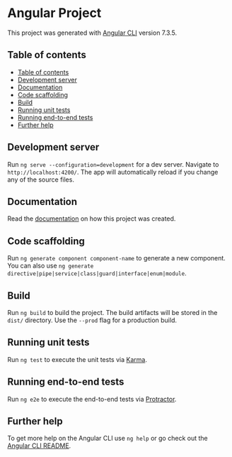 # Angular Project

This project was generated with [Angular CLI](https://github.com/angular/angular-cli) version 7.3.5.

## Table of contents

- [Table of contents](#table-of-contents)
- [Development server](#development-server)
- [Documentation](#documentation)
- [Code scaffolding](#code-scaffolding)
- [Build](#build)
- [Running unit tests](#running-unit-tests)
- [Running end-to-end tests](#running-end-to-end-tests)
- [Further help](#further-help)

## Development server

Run `ng serve --configuration=development` for a dev server. Navigate to `http://localhost:4200/`. The app will automatically reload if you change any of the source files.

## Documentation

Read the [documentation](docs/index.md) on how this project was created.

## Code scaffolding

Run `ng generate component component-name` to generate a new component. You can also use `ng generate directive|pipe|service|class|guard|interface|enum|module`.

## Build

Run `ng build` to build the project. The build artifacts will be stored in the `dist/` directory. Use the `--prod` flag for a production build.

## Running unit tests

Run `ng test` to execute the unit tests via [Karma](https://karma-runner.github.io).

## Running end-to-end tests

Run `ng e2e` to execute the end-to-end tests via [Protractor](http://www.protractortest.org/).

## Further help

To get more help on the Angular CLI use `ng help` or go check out the [Angular CLI README](https://github.com/angular/angular-cli/blob/master/README.md).